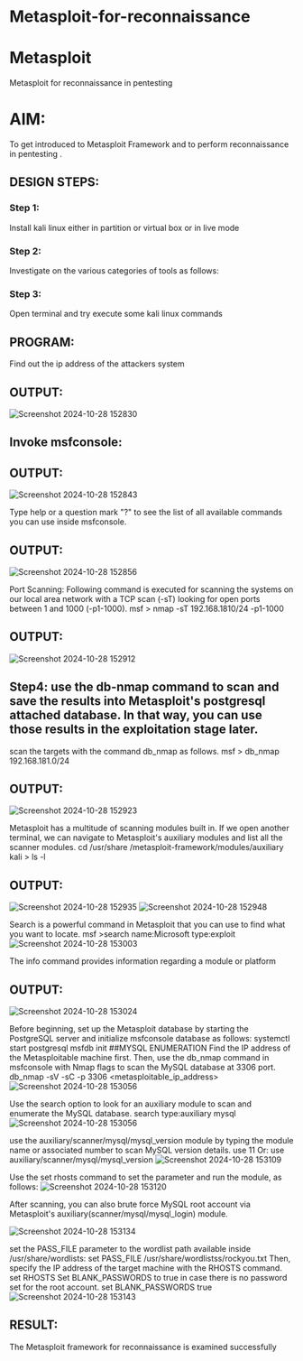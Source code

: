 # Metasploit-for-reconnaissance
# Metasploit
Metasploit for reconnaissance in pentesting

# AIM:

To get introduced to Metasploit Framework and to  perform reconnaissance  in pentesting .

## DESIGN STEPS:

### Step 1:

Install kali linux either in partition or virtual box or in live mode

### Step 2:

Investigate on the various categories of tools as follows:

### Step 3:

Open terminal and try execute some kali linux commands

## PROGRAM:
Find out the ip address of the attackers system
## OUTPUT:
![Screenshot 2024-10-28 152830](https://github.com/user-attachments/assets/3bc66ad1-ae10-4723-aedc-0dc50ca04f2c)


## Invoke msfconsole:
## OUTPUT:
![Screenshot 2024-10-28 152843](https://github.com/user-attachments/assets/2fa154d9-b8c8-4c9c-940a-75a71ab72a13)




Type help or a question mark "?" to see the list of all available commands you can use inside msfconsole.
## OUTPUT:

![Screenshot 2024-10-28 152856](https://github.com/user-attachments/assets/aa97e3a1-67be-479b-ab91-2cebbfbf5eee)

Port Scanning: Following command is executed for scanning the systems on our local area network with a TCP scan (-sT) looking for open ports between 1 and 1000 (-p1-1000). msf > nmap -sT 192.168.1810/24 -p1-1000

## OUTPUT:
![Screenshot 2024-10-28 152912](https://github.com/user-attachments/assets/2ac33693-004d-4dfb-bf3f-792a26be31e4)



 ## Step4: use the db-nmap command to scan and save the results into Metasploit's postgresql attached database. In that way, you can use those results in the exploitation stage later.

scan the targets with the command db_nmap as follows. msf > db_nmap 192.168.181.0/24

## OUTPUT:
![Screenshot 2024-10-28 152923](https://github.com/user-attachments/assets/f6b3d30f-1cbd-4d08-b743-4fcc9b3dd028)



Metasploit has a multitude of scanning modules built in. If we open another terminal, we can navigate to Metasploit's auxiliary modules and list all the scanner modules. cd /usr/share /metasploit-framework/modules/auxiliary kali > ls -l

## OUTPUT:
![Screenshot 2024-10-28 152935](https://github.com/user-attachments/assets/f8c67a14-66e1-4dbb-a937-bc8160c3f86d)
![Screenshot 2024-10-28 152948](https://github.com/user-attachments/assets/89f2ccf8-3587-4334-98b1-3e45b63784e5)


Search is a powerful command in Metasploit that you can use to find what you want to locate. msf >search name:Microsoft type:exploit
![Screenshot 2024-10-28 153003](https://github.com/user-attachments/assets/f37d6893-bc0b-4ea3-a332-909e02175f83)


The info command provides information regarding a module or platform
## OUTPUT:
![Screenshot 2024-10-28 153024](https://github.com/user-attachments/assets/7c52a292-2aec-4231-9a7c-7288f965aaf9)



Before beginning, set up the Metasploit database by starting the PostgreSQL server and initialize msfconsole database as follows: systemctl start postgresql msfdb init ##MYSQL ENUMERATION Find the IP address of the Metasploitable machine first. Then, use the db_nmap command in msfconsole with Nmap flags to scan the MySQL database at 3306 port. db_nmap -sV -sC -p 3306 <metasploitable_ip_address>
![Screenshot 2024-10-28 153056](https://github.com/user-attachments/assets/1d8ee1ee-9bad-4d48-b442-9b73a1b8bc32)


Use the search option to look for an auxiliary module to scan and enumerate the MySQL database. search type:auxiliary mysql
![Screenshot 2024-10-28 153056](https://github.com/user-attachments/assets/b69076d6-dca1-4a0f-b145-0624017c16fc)

use the auxiliary/scanner/mysql/mysql_version module by typing the module name or associated number to scan MySQL version details. use 11 Or: use auxiliary/scanner/mysql/mysql_version
![Screenshot 2024-10-28 153109](https://github.com/user-attachments/assets/86125899-9645-476d-acd3-2db4d85636ec)

Use the set rhosts command to set the parameter and run the module, as follows:
![Screenshot 2024-10-28 153120](https://github.com/user-attachments/assets/feb21055-1125-4cc2-9f65-4212c5c99ee0)


After scanning, you can also brute force MySQL root account via Metasploit's auxiliary(scanner/mysql/mysql_login) module.

![Screenshot 2024-10-28 153134](https://github.com/user-attachments/assets/bec68da7-b7a2-4ebc-a134-a3aed84a9b70)

set the PASS_FILE parameter to the wordlist path available inside /usr/share/wordlists: set PASS_FILE /usr/share/wordlistss/rockyou.txt Then, specify the IP address of the target machine with the RHOSTS command. set RHOSTS Set BLANK_PASSWORDS to true in case there is no password set for the root account. set BLANK_PASSWORDS true
![Screenshot 2024-10-28 153143](https://github.com/user-attachments/assets/d106a862-43e1-4496-87b4-5955140cd391)



## RESULT:
The Metasploit framework for reconnaissance is  examined successfully

